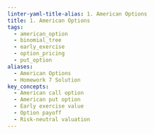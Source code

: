```yaml
---
linter-yaml-title-alias: 1. American Options
title: 1. American Options
tags:
  - american_option
  - binomial_tree
  - early_exercise
  - option_pricing
  - put_option
aliases:
  - American Options
  - Homework 7 Solution
key_concepts:
  - American call option
  - American put option
  - Early exercise value
  - Option payoff
  - Risk-neutral valuation
---
```

